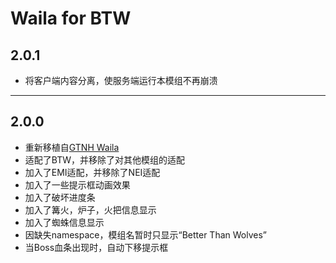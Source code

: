 # Waila for BTW

## 2.0.1
* 将客户端内容分离，使服务端运行本模组不再崩溃

---

## 2.0.0
* 重新移植自[GTNH Waila](https://github.com/GTNewHorizons/waila)
* 适配了BTW，并移除了对其他模组的适配
* 加入了EMI适配，并移除了NEI适配
* 加入了一些提示框动画效果
* 加入了破坏进度条
* 加入了篝火，炉子，火把信息显示
* 加入了蜘蛛信息显示
* 因缺失namespace，模组名暂时只显示“Better Than Wolves”
* 当Boss血条出现时，自动下移提示框

